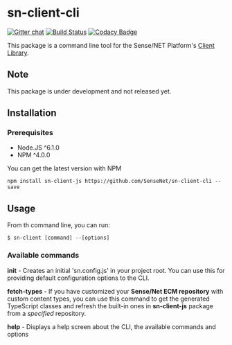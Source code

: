 # sn-client-cli

[![Gitter chat](https://img.shields.io/gitter/room/SenseNet/SN7ClientAPI.svg?style=flat)](https://gitter.im/SenseNet/SN7ClientAPI)
[![Build Status](https://travis-ci.org/SenseNet/sn-client-cli.svg?branch=master)](https://travis-ci.org/SenseNet/sn-client-cli)
[![Codacy Badge](https://api.codacy.com/project/badge/Grade/e3f64e9f929d4dbead466ba1283cf43b)](https://www.codacy.com/app/SenseNet/sn-client-cli?utm_source=github.com&amp;utm_medium=referral&amp;utm_content=SenseNet/sn-client-cli&amp;utm_campaign=Badge_Grade)

This package is a command line tool for the Sense/NET Platform's [Client Library](https://github.com/SenseNet/sn-client-js "sn-client-js").

## Note
This package is under development and not released yet.

## Installation
### Prerequisites
* Node.JS ^6.1.0
* NPM ^4.0.0

You can get the latest version with NPM

``
npm install sn-client-js https://github.com/SenseNet/sn-client-cli --save
``

## Usage

From th command line, you can run:

``
$ sn-client [command] --[options]
``

### Available commands
**init** -
Creates an initial 'sn.config.js' in your project root. You can use this for providing default configuration options to the CLI.

**fetch-types** - 
If you have customized your **Sense/Net ECM repository** with custom content types, you can use this command to get the generated TypeScript classes and refresh the built-in ones in **sn-client-js** package from a _specified_ repository.

**help** - Displays a help screen about the CLI, the available commands and options

